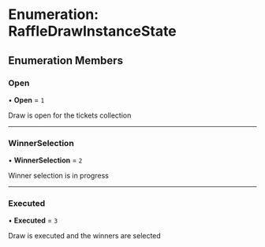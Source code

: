 # Enumeration: RaffleDrawInstanceState

## Enumeration Members

### Open

• **Open** = ``1``

Draw is open for the tickets collection

___

### WinnerSelection

• **WinnerSelection** = ``2``

Winner selection is in progress

___

### Executed

• **Executed** = ``3``

Draw is executed and the winners are selected
